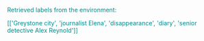 
<span style='color: darkcyan;'>Retrieved labels from the environment:</span>

<span style='color: darkcyan;'>[[&#x27;Greystone city&#x27;, &#x27;journalist Elena&#x27;, &#x27;disappearance&#x27;, &#x27;diary&#x27;, &#x27;senior detective Alex Reynold&#x27;]]</span>
